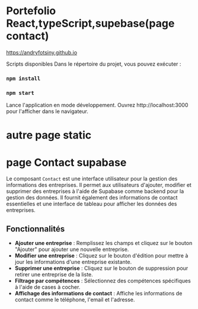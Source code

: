 
# Portefolio  React,typeScript,supebase(page contact)

https://andryfotsiny.github.io

Scripts disponibles
Dans le répertoire du projet, vous pouvez exécuter :
### `npm install`

### `npm start`

Lance l'application en mode développement.
Ouvrez http://localhost:3000 pour l'afficher dans le navigateur.


# autre page static
# page Contact supabase

Le composant `Contact` est une interface utilisateur pour la gestion des informations des entreprises. 
Il permet aux utilisateurs d'ajouter, modifier et supprimer des entreprises à l'aide de Supabase comme backend pour la gestion des données.
Il fournit également des informations de contact essentielles et une interface de tableau pour afficher les données des entreprises.

## Fonctionnalités

- **Ajouter une entreprise** : Remplissez les champs et cliquez sur le bouton "Ajouter" pour ajouter une nouvelle entreprise.
- **Modifier une entreprise** : Cliquez sur le bouton d'édition pour mettre à jour les informations d'une entreprise existante.
- **Supprimer une entreprise** : Cliquez sur le bouton de suppression pour retirer une entreprise de la liste.
- **Filtrage par compétences** : Sélectionnez des compétences spécifiques à l'aide de cases à cocher.
- **Affichage des informations de contact** : Affiche les informations de contact comme le téléphone, l'email et l'adresse.
